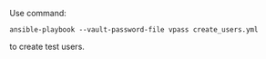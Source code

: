 Use command:

    ansible-playbook --vault-password-file vpass create_users.yml

to create test users.
